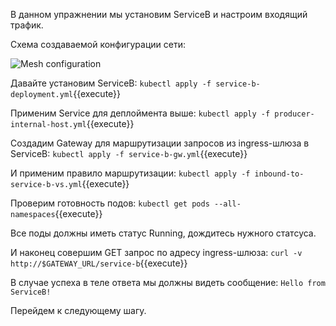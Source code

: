 В данном упражнении мы установим ServiceB и настроим входящий трафик.

Схема создаваемой конфигурации сети:

![Mesh configuration](../assets/scheme1-b.png)

Давайте установим ServiceB:
`kubectl apply -f service-b-deployment.yml`{{execute}}

Применим Service для деплоймента выше:
`kubectl apply -f producer-internal-host.yml`{{execute}}

Создадим Gateway для маршрутизации запросов из ingress-шлюза в ServiceB:
`kubectl apply -f service-b-gw.yml`{{execute}}

И применим правило маршрутизации:
`kubectl apply -f inbound-to-service-b-vs.yml`{{execute}}

Проверим готовность подов:
`kubectl get pods --all-namespaces`{{execute}}

Все поды должны иметь статус Running, дождитесь нужного статсуса.

И наконец совершим GET запрос по адресу ingress-шлюза:
`curl -v http://$GATEWAY_URL/service-b`{{execute}}

В случае успеха в теле ответа мы должны видеть сообщение: `Hello from ServiceB!`

Перейдем к следующему шагу.



